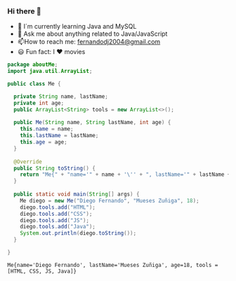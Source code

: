 ### Hi there 👋

* 🔭 I´m currently learning Java and MySQL
* 📩 Ask me about anything related to Java/JavaScript
* 📫How to reach me: fernandodj2004@gmail.com
* 😃 Fun fact: I ♥️ movies

```java
package aboutMe;
import java.util.ArrayList;

public class Me {

  private String name, lastName;
  private int age;
  public ArrayList<String> tools = new ArrayList<>();
  
  public Me(String name, String lastName, int age) {
    this.name = name;
    this.lastName = lastName;
    this.age = age; 
  }
  
  @Override
  public String toString() {
    return "Me{" + "name='" + name + '\'' + ", lastName='" + lastName + '\'' + ", age=" + age + ", tools =" + tools + '}';
  }
  
  public static void main(String[] args) {
    Me diego = new Me("Diego Fernando", "Mueses Zuñiga", 18);
    diego.tools.add("HTML");
    diego.tools.add("CSS");
    diego.tools.add("JS");
    diego.tools.add("Java");
    System.out.println(diego.toString());
  }

}
```
```
Me{name='Diego Fernando', lastName='Mueses Zuñiga', age=18, tools =[HTML, CSS, JS, Java]}
```
